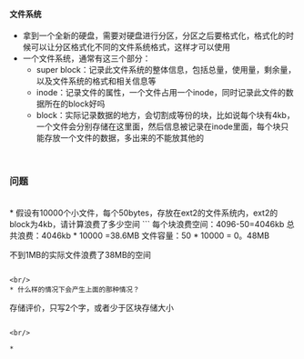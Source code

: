 #### 文件系统


* 拿到一个全新的硬盘，需要对硬盘进行分区，分区之后要格式化，格式化的时候可以让分区格式化不同的文件系统格式，这样才可以使用
* 一个文件系统，通常有这三个部分：
    * super block：记录此文件系统的整体信息，包括总量，使用量，剩余量，以及文件系统的格式和相关信息等
    * inode：记录文件的属性，一个文件占用一个inode，同时记录此文件的数据所在的block好吗
    * block：实际记录数据的地方，会切割成等份的块，比如说每个块有4kb，一个文件会分别存储在这里面，然后信息被记录在inode里面，每个块只能存放一个文件的数据，多出来的不能放其他的
    
<br/>

### 问题
<br/>
* 假设有10000个小文件，每个50bytes，存放在ext2的文件系统内，ext2的block为4kb，请计算浪费了多少空间
```
每个块浪费空间：4096-50=4046kb
总共浪费：4046kb * 10000 =38.6MB
文件容量：50 * 10000 = 0。48MB

不到1MB的实际文件浪费了38MB的空间
```

<br/>
* 什么样的情况下会产生上面的那种情况？
```
存储评价，只写2个字，或者少于区块存储大小
```

<br/>

* 